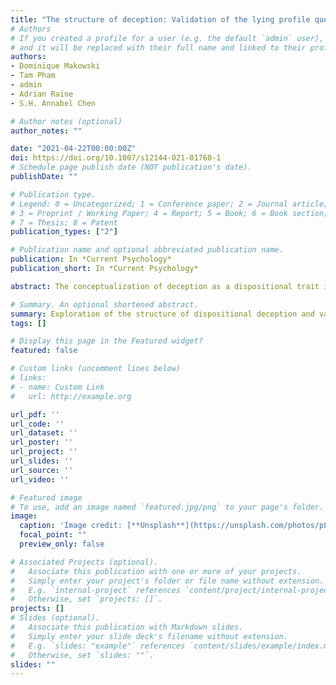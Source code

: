 ```yaml
---
title: "The structure of deception: Validation of the lying profile questionnaire"
# Authors
# If you created a profile for a user (e.g. the default `admin` user), write the username (folder name) here 
# and it will be replaced with their full name and linked to their profile.
authors:
- Dominique Makowski
- Tam Pham
- admin
- Adrian Raine
- S.H. Annabel Chen

# Author notes (optional)
author_notes: ""

date: "2021-04-22T00:00:00Z"
doi: https://doi.org/10.1007/s12144-021-01760-1
# Schedule page publish date (NOT publication's date).
publishDate: ""

# Publication type.
# Legend: 0 = Uncategorized; 1 = Conference paper; 2 = Journal article;
# 3 = Preprint / Working Paper; 4 = Report; 5 = Book; 6 = Book section;
# 7 = Thesis; 8 = Patent
publication_types: ["2"]

# Publication name and optional abbreviated publication name.
publication: In *Current Psychology*
publication_short: In *Current Psychology*

abstract: The conceptualization of deception as a dispositional trait is under-represented in the literature. Despite scientific evidence supporting the existence of individual differences in lying, a validated measure of dispositional deception is still lacking. This study aims to explore the structure of dispositional deception by validating a 16-item questionnaire to characterize individuals’ lying patterns. The final sample included 716 participants (Mean age = 25.02, 55.87% females) who were recruited via posters, flyers, and online social media platforms in Singapore. Our findings suggested four distinct latent dimensions; frequency, ability, negativity, and contextuality. We established the convergent validity of our measure by showing significant relationships with social desirability, malevolent traits, cognitive control deficits, normal and pathological personality traits, as well as demographic variables such as sex, age, and religiosity. Overall, the present study introduced a general framework to understanding deception as a dispositional trait.

# Summary. An optional shortened abstract.
summary: Exploration of the structure of dispositional deception and validation of the lying profile questionnaire
tags: []

# Display this page in the Featured widget?
featured: false

# Custom links (uncomment lines below)
# links:
# - name: Custom Link
#   url: http://example.org

url_pdf: ''
url_code: ''
url_dataset: ''
url_poster: ''
url_project: ''
url_slides: ''
url_source: ''
url_video: ''

# Featured image
# To use, add an image named `featured.jpg/png` to your page's folder. 
image:
  caption: 'Image credit: [**Unsplash**](https://unsplash.com/photos/pLCdAaMFLTE)'
  focal_point: ""
  preview_only: false

# Associated Projects (optional).
#   Associate this publication with one or more of your projects.
#   Simply enter your project's folder or file name without extension.
#   E.g. `internal-project` references `content/project/internal-project/index.md`.
#   Otherwise, set `projects: []`.
projects: []
# Slides (optional).
#   Associate this publication with Markdown slides.
#   Simply enter your slide deck's filename without extension.
#   E.g. `slides: "example"` references `content/slides/example/index.md`.
#   Otherwise, set `slides: ""`.
slides: ""
---
```

